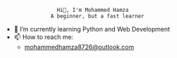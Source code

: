                      Hi👋, I'm Mohammed Hamza
                   A beginner, but a fast learner

- 🌱 I’m currently learning Python and Web Development
- 📫 How to reach me:
  - mohammedhamza8726@outlook.com 
